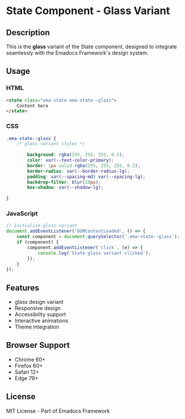 # State Component - Glass Variant

## Description
This is the **glass** variant of the State component, designed to integrate seamlessly with the Emadocs Framework's design system.

## Usage

### HTML
```html
<state class="ema-state ema-state--glass">
    Content here
</state>
```

### CSS
```css
.ema-state--glass {
    /* glass variant styles */
    
        background: rgba(255, 255, 255, 0.1);
        color: var(--text-color-primary);
        border: 1px solid rgba(255, 255, 255, 0.2);
        border-radius: var(--border-radius-lg);
        padding: var(--spacing-md) var(--spacing-lg);
        backdrop-filter: blur(10px);
        box-shadow: var(--shadow-lg);
    
}
```

### JavaScript
```javascript
// Initialize glass variant
document.addEventListener('DOMContentLoaded', () => {
    const component = document.querySelector('.ema-state--glass');
    if (component) {
        component.addEventListener('click', (e) => {
            console.log('State glass variant clicked');
        });
    }
});
```

## Features
- glass design variant
- Responsive design
- Accessibility support
- Interactive animations
- Theme integration

## Browser Support
- Chrome 60+
- Firefox 60+
- Safari 12+
- Edge 79+

## License
MIT License - Part of Emadocs Framework

